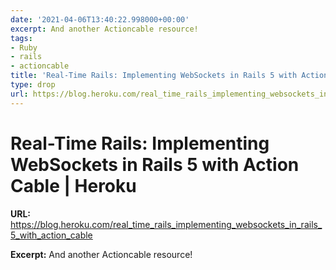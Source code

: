 ```yaml
---
date: '2021-04-06T13:40:22.998000+00:00'
excerpt: And another Actioncable resource!
tags:
- Ruby
- rails
- actioncable
title: 'Real-Time Rails: Implementing WebSockets in Rails 5 with Action Cable | Heroku'
type: drop
url: https://blog.heroku.com/real_time_rails_implementing_websockets_in_rails_5_with_action_cable
---
```


# Real-Time Rails: Implementing WebSockets in Rails 5 with Action Cable | Heroku

**URL:** https://blog.heroku.com/real_time_rails_implementing_websockets_in_rails_5_with_action_cable

**Excerpt:** And another Actioncable resource!
